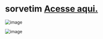 # sorvetim <a href="https://paulovarrone.github.io/sorvetim/" target="_blank">Acesse aqui.</a>

![image](https://user-images.githubusercontent.com/100317569/218491615-d69b4ad8-30d5-428e-a2a1-235bf58c7b5b.png)

![image](https://user-images.githubusercontent.com/100317569/219144356-56e9766e-97d4-4fd7-9209-878c9aa675af.png)
